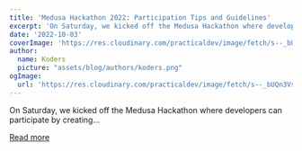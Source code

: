```yaml
---
title: 'Medusa Hackathon 2022: Participation Tips and Guidelines'
excerpt: 'On Saturday, we kicked off the Medusa Hackathon where developers can participate by creating...'
date: '2022-10-03'
coverImage: 'https://res.cloudinary.com/practicaldev/image/fetch/s--_bUQn3Vs--/c_imagga_scale,f_auto,fl_progressive,h_420,q_auto,w_1000/https://dev-to-uploads.s3.amazonaws.com/uploads/articles/23eju36znbujvoyepc6o.jpeg'
author:
  name: Koders
  picture: "assets/blog/authors/koders.png"
ogImage:
  url: 'https://res.cloudinary.com/practicaldev/image/fetch/s--_bUQn3Vs--/c_imagga_scale,f_auto,fl_progressive,h_420,q_auto,w_1000/https://dev-to-uploads.s3.amazonaws.com/uploads/articles/23eju36znbujvoyepc6o.jpeg'
---
```


On Saturday, we kicked off the Medusa Hackathon where developers can participate by creating...

[Read more](https://dev.to/medusajs/medusa-hackathon-2022-participation-tips-and-guidelines-1epm)
